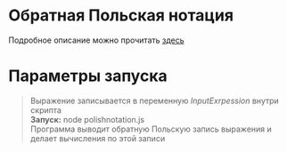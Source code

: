 # Обратная Польская нотация
Подробное описание можно прочитать [здесь](https://ru.wikipedia.org/wiki/Обратная_польская_запись)
# Параметры запуска
> Выражение записывается в переменную *InputExrpession* внутри скрипта\
> **Запуск:** node polishnotation.js\
> Программа выводит обратную Польскую запись выражения и делает вычисления по этой записи
